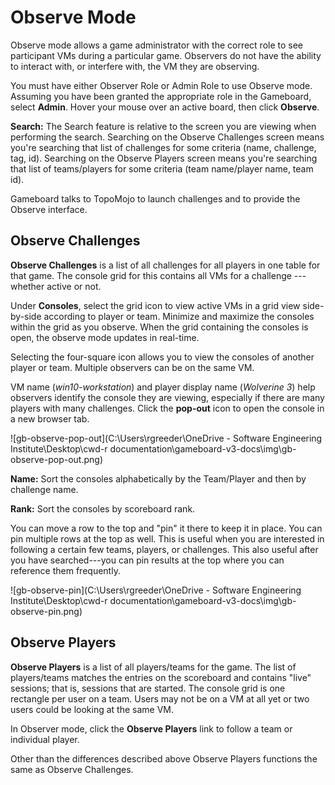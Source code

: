 # Observe Mode

Observe mode allows a game administrator with the correct role to see participant VMs during a particular game. Observers do not have the ability to interact with, or interfere with, the VM they are observing.

You must have either Observer Role or Admin Role to use Observe mode. Assuming you have been granted the appropriate role in the Gameboard, select **Admin**. Hover your mouse over an active board, then click **Observe**.

**Search:** The Search feature is relative to the screen you are viewing when performing the search. Searching on the Observe Challenges screen means you're searching that list of challenges for some criteria (name, challenge, tag, id). Searching on the Observe Players screen means you're searching that list of teams/players for some criteria (team name/player name, team id).

Gameboard talks to TopoMojo to launch challenges and to provide the Observe interface. 

## Observe Challenges

**Observe Challenges** is a list of all challenges for all players in one table for that game. The console grid for this contains all VMs for a challenge --- whether active or not.

Under **Consoles**, select the grid icon to view active VMs in a grid view side-by-side according to player or team. Minimize and maximize the consoles within the grid as you observe. When the grid containing the consoles is open, the observe mode updates in real-time.

Selecting the four-square icon allows you to view the consoles of another player or team. Multiple observers can be on the same VM.

VM name (*win10-workstation*) and player display name (*Wolverine 3*)  help observers identify the console they are viewing, especially if there are many players with many challenges. Click the **pop-out** icon to open the console in a new browser tab.

![gb-observe-pop-out](C:\Users\rgreeder\OneDrive - Software Engineering Institute\Desktop\cwd-r documentation\gameboard-v3-docs\img\gb-observe-pop-out.png)

**Name:** Sort the consoles alphabetically by the Team/Player and then by challenge name.

**Rank:** Sort the consoles by scoreboard rank.

You can move a row to the top and "pin" it there to keep it in place. You can pin multiple rows at the top as well. This is useful when you are interested in following a certain few teams, players, or challenges. This also useful after you have searched---you can pin results at the top where you can reference them frequently.

![gb-observe-pin](C:\Users\rgreeder\OneDrive - Software Engineering Institute\Desktop\cwd-r documentation\gameboard-v3-docs\img\gb-observe-pin.png)

## Observe Players

**Observe Players** is a list of all players/teams for the game. The list of players/teams matches the entries on the scoreboard and contains "live" sessions; that is, sessions that are started. The console grid is one rectangle per user on a team. Users may not be on a VM at all yet or two users could be looking at the same VM.

In Observer mode, click the **Observe Players** link to follow a team or individual player. 

Other than the differences described above Observe Players functions the same as Observe Challenges.